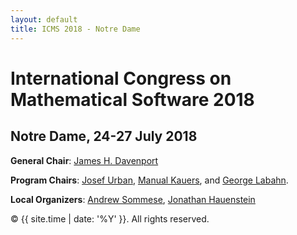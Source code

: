 ```yaml
---
layout: default
title: ICMS 2018 - Notre Dame
---
```


# International Congress on Mathematical Software 2018
## Notre Dame, 24-27 July 2018

**General Chair**: [James H. Davenport](http://people.bath.ac.uk/masjhd/)

**Program Chairs**: [Josef Urban](https://www.ciirc.cvut.cz/~urbanjo3/),
[Manual Kauers](http://www.kauers.de/), and
[George Labahn](https://cs.uwaterloo.ca/~glabahn/).

**Local Organizers**: [Andrew Sommese](https://www3.nd.edu/~sommese/), [Jonathan Hauenstein](https://www3.nd.edu/~jhauenst/)

<p>&copy; {{ site.time | date: '%Y' }}. All rights reserved.</p>
